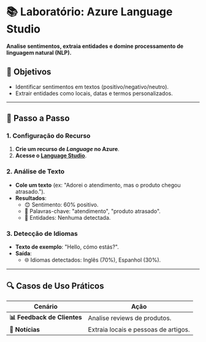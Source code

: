 # 📚 Laboratório: Azure Language Studio

**Analise sentimentos, extraia entidades e domine processamento de linguagem natural (NLP).**

## 🎯 Objetivos
- Identificar sentimentos em textos (positivo/negativo/neutro).
- Extrair entidades como locais, datas e termos personalizados.

---

## 📝 Passo a Passo

### 1. Configuração do Recurso
1. **Crie um recurso de *Language* no Azure**.
2. **Acesse o [Language Studio](https://language.azure.com)**.

### 2. Análise de Texto
- **Cole um texto** (ex: "Adorei o atendimento, mas o produto chegou atrasado.").
- **Resultados**:
  - 😊 Sentimento: 60% positivo.
  - 🔑 Palavras-chave: "atendimento", "produto atrasado".
  - 📍 Entidades: Nenhuma detectada.

### 3. Detecção de Idiomas
- **Texto de exemplo**: "Hello, cómo estás?".
- **Saída**:
  - 🌐 Idiomas detectados: Inglês (70%), Espanhol (30%).

---

## 🔍 Casos de Uso Práticos
| Cenário               | Ação                              |
|-----------------------|-----------------------------------|
| **📊 Feedback de Clientes** | Analise reviews de produtos.     |
| **📰 Notícias**            | Extraia locais e pessoas de artigos. |